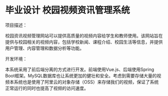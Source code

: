 # 毕业设计 校园视频资讯管理系统
项目描述：
  
  校园资讯视频管理网站可以提供高质量的视频内容给学生和教师使用。该网站旨在提供与校园相关的视频内容，包括学校新闻、课程介绍、校园生活等信息，并提供用户管理、内容管理和数据分析等功能。
  
开发环境：

  本系统采用了前后端分离的方式进行开发。前端使用Vue.js、后端使用Spring Boot框架。MySQL数据库也让系统更加的健壮和安全。考虑到需要存储大量的视频本系统也是使用了阿里云的对象存储（OSS）来存储我们的视频，保证了系统正常运行的同时也提高了视频的访问速度。
